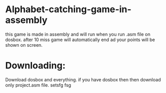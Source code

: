# Alphabet-catching-game-in-assembly
this game is made in assembly and will run when you run .asm file on dosbox. after 10 miss game will automatically end ad your points will be shown on screen.
# Downloading:
Download dosbox and everything. if you have dosbox then then download only project.asm file.
setsfg
fsg
